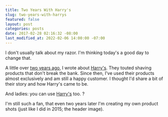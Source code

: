 ```yaml
---
title: Two Years With Harry's
slug: two-years-with-harrys
featured: false
layout: post
categories: posts
date: 2017-02-28 02:16:32 -08:00
last_modified_at: 2022-02-06 14:00:00 -07:00
---
```


I don't usually talk about my razor. I'm thinking today's a good day to change that.

A little over [two years ago](https://johnathan.org/posts/2015/02/harrys.html), I wrote about [Harry's](https://harrys.com). They touted shaving products that don't break the bank. Since then, I've used their products almost exclusively and am still a happy customer. I thought I'd share a bit of their story and how Harry's came to be.

And ladies: you can use [Harry's](https://harrys.com) too. ?

I'm still such a fan, that even two years later I'm creating my own product shots (just like I did in 2015; the header image).

